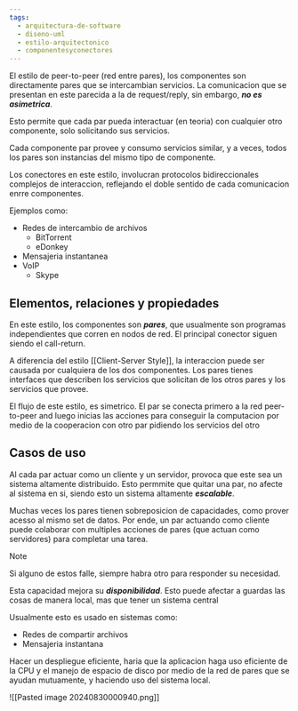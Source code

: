 ```yaml
---
tags:
  - arquitectura-de-software
  - diseno-uml
  - estilo-arquitectonico
  - componentesyconectores
---
```

El estilo de peer-to-peer (red entre pares), los componentes son directamente pares que se intercambian servicios. La comunicacion que se presentan en este parecida a la de request/reply, sin embargo, ***no es asimetrica***.

Esto permite que cada par pueda interactuar (en teoria) con cualquier otro componente, solo solicitando sus servicios. 

Cada componente par provee y consumo servicios similar, y a veces, todos los pares son instancias del mismo tipo de componente. 

Los conectores en este estilo, involucran protocolos bidireccionales complejos de interaccion, reflejando el doble sentido de cada comunicacion enrre componentes.

Ejemplos como:
- Redes de intercambio de archivos
	- BitTorrent
	- eDonkey
- Mensajeria instantanea
- VoIP
	- Skype

## Elementos, relaciones y propiedades

En este estilo, los componentes son ***pares***, que usualmente son programas independientes que corren en nodos de red. El principal conector siguen siendo el call-return.

A diferencia del estilo [[Client-Server Style]], la interaccion puede ser causada por cualquiera de los dos componentes. Los pares tienes interfaces que describen los servicios que solicitan de los otros pares y los servicios que provee. 

El flujo de este estilo, es simetrico. El par se conecta primero a la red peer-to-peer and luego inicias las acciones para conseguir la computacion por medio de la cooperacion con otro par pidiendo los servicios del otro

## Casos de uso

Al cada par actuar como un cliente y un servidor, provoca que este sea un sistema altamente distribuido. Esto permmite que quitar una par, no afecte al sistema en si, siendo esto un sistema altamente ***escalable***.

Muchas veces los pares tienen sobreposicion de capacidades, como prover acesso al mismo set de datos. Por ende, un par actuando como cliente puede colaborar con multiples acciones de pares (que actuan como servidores) para completar una tarea.

>[!NOTE]
>Si alguno de estos falle, siempre habra otro para responder su necesidad.

Esta capacidad mejora su ***disponibilidad***. Esto puede afectar a guardas las cosas de manera local, mas que tener un sistema central

Usualmente esto es usado en sistemas como:
- Redes de compartir archivos
- Mensajeria instantana

Hacer un despliegue eficiente, haria que la aplicacion haga uso eficiente de la CPU y el manejo de espacio de disco por medio de la red de pares que se ayudan mutuamente, y haciendo uso del sistema local. 

![[Pasted image 20240830000940.png]]